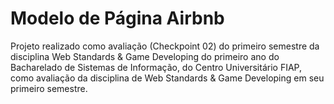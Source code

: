 # Modelo de Página Airbnb
Projeto realizado como avaliação (Checkpoint 02) do primeiro semestre da disciplina Web Standards & Game Developing do primeiro ano do Bacharelado de Sistemas de Informação, do Centro Universitário FIAP, como avaliação da disciplina de Web Standards &amp; Game Developing em seu primeiro semestre.
